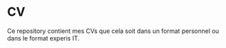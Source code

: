 CV
==

Ce repository contient mes CVs que cela soit dans un format personnel ou dans le format experis IT.
